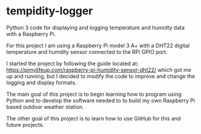 # tempidity-logger
Python 3 code for displaying and logging temperature and humidty data with a Raspberry Pi.

For this project I am using a Raspberry Pi model 3 A+ with a DHT22 digital temperature and
humdity sensor connected to the RPi GPIO port.

I started the project by following the guide located at:
https://pimylifeup.com/raspberry-pi-humidity-sensor-dht22/ which got me up and running, but
I decided to modify the code to improve and change the logging and display formats.

The main goal of this project is to begin learning how to program using Python and to develop
the software needed to to build my own Raspberry Pi based outdoor weather station.

The other goal of this project is to learn how to use GitHub for this and future projects.

